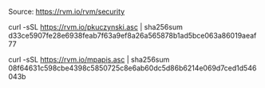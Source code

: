 Source: https://rvm.io/rvm/security

curl -sSL https://rvm.io/pkuczynski.asc | sha256sum
d33ce5907fe28e6938feab7f63a9ef8a26a565878b1ad5bce063a86019aeaf77

curl -sSL https://rvm.io/mpapis.asc | sha256sum
08f64631c598cbe4398c5850725c8e6ab60dc5d86b6214e069d7ced1d546043b

